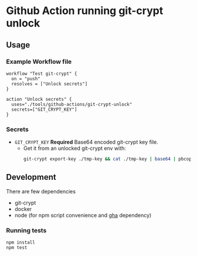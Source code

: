 # Github Action running git-crypt unlock

## Usage

### Example Workflow file

```
workflow "Test git-crypt" {
  on = "push"
  resolves = ["Unlock secrets"]
}

action "Unlock secrets" {
  uses="./tools/github-actions/git-crypt-unlock"
  secrets=["GIT_CRYPT_KEY"]
}
```

### Secrets

- `GIT_CRYPT_KEY` **Required** Base64 encoded git-crypt key file.
  - Get it from an unlocked git-crypt env with:
    ```sh
    git-crypt export-key ./tmp-key && cat ./tmp-key | base64 | pbcopy && rm ./tmp-key
    ```

## Development

There are few dependencies

- git-crypt
- docker
- node (for npm script convenience and [gha](https://github.com/tschoffelen/gha) dependency)

### Running tests

```
npm install
npm test
```
